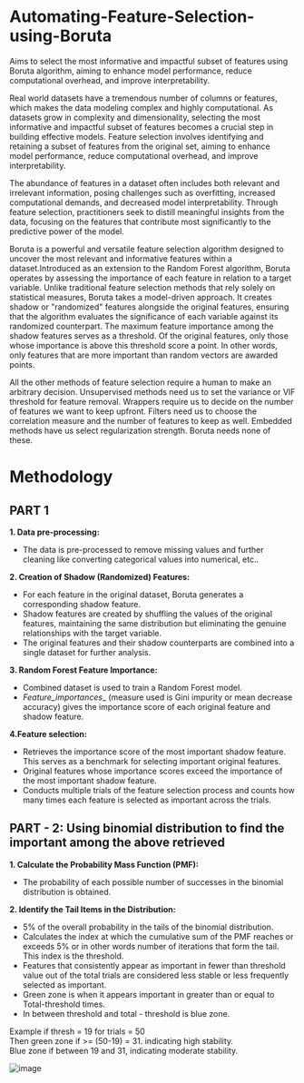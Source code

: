 # Automating-Feature-Selection-using-Boruta
Aims to select the most informative and impactful subset of features using Boruta algorithm, aiming to enhance model performance, reduce computational overhead, and improve interpretability.    

Real world datasets have a tremendous number of columns or features, which makes the data modeling complex and highly computational. As datasets grow in complexity and dimensionality, selecting the most informative and impactful subset of features becomes a crucial step in building effective models. Feature selection involves identifying and retaining a subset of features from the original set, aiming to enhance model performance, reduce computational overhead, and improve interpretability.  

The abundance of features in a dataset often includes both relevant and irrelevant information, posing challenges such as overfitting, increased computational demands, and decreased model interpretability. Through feature selection, practitioners seek to distill meaningful insights from the data, focusing on the features that contribute most significantly to the predictive power of the model.  

Boruta is a powerful and versatile feature selection algorithm designed to uncover the most relevant and informative features within a dataset.Introduced as an extension to the Random Forest algorithm, Boruta operates by assessing the importance of each feature in relation to a target variable. Unlike traditional feature selection methods that rely solely on statistical measures, Boruta takes a model-driven approach. It creates shadow or "randomized" features alongside the original features, ensuring that the algorithm evaluates the significance of each variable against its randomized counterpart. The maximum feature importance among the shadow features serves as a threshold. Of the original features, only those whose importance is above this threshold score a point. In other words, only features that are more important than random vectors are awarded points.   

All the other methods of feature selection require a human to make an arbitrary decision. Unsupervised methods need us to set the variance or VIF threshold for feature removal. Wrappers require us to decide on the number of features we want to keep upfront. Filters need us to choose the correlation measure and the number of features to keep as well. Embedded methods have us select regularization strength. Boruta needs none of these.  

# Methodology 
## PART 1
**1. Data  pre-processing:**  
* The data is pre-processed to remove missing values and further cleaning like converting categorical values into numerical, etc..
  
**2. Creation of Shadow (Randomized) Features:**   
* For each feature in the original dataset, Boruta generates a corresponding shadow feature.  
* Shadow features are created by shuffling the values of the original features, maintaining the same distribution but eliminating the genuine relationships with the target variable.    
* The original features and their shadow counterparts are combined into a single dataset for further analysis.
  
**3. Random Forest Feature Importance:**  
* Combined dataset is used to train a Random Forest model.  
* _Feature_importances__ (measure used is Gini impurity or mean decrease accuracy) gives the importance score of each original feature and shadow feature.
  
**4.Feature selection:**  
* Retrieves the importance score of the most important shadow feature. This serves as a benchmark for selecting important original features.  
* Original features whose importance scores exceed the importance of the most important shadow feature.    
* Conducts multiple trials of the feature selection process and counts how many times each feature is selected as important across the trials.  

## PART - 2: Using binomial distribution to find the important among the above retrieved

**1. Calculate the Probability Mass Function (PMF):**
* The probability of each possible number of successes in the binomial distribution is obtained.
  
**2. Identify the Tail Items in the Distribution:**
* 5% of the overall probability in the tails of the binomial distribution.  
* Calculates the index at which the cumulative sum of the PMF reaches or exceeds 5% or in other words number of iterations that form the tail. This index is the threshold.  
* Features that consistently appear as important in fewer than threshold value out of the total trials are considered less stable or less frequently selected as important.  
* Green zone is when it appears important in greater than or equal to Total-threshold times.  
* In between threshold and total - threshold is blue zone.  
  
Example if thresh = 19 for trials = 50  
Then green zone if >= (50-19) = 31. indicating high stability.  
Blue zone if between 19 and 31, indicating moderate stability.  

![image](https://github.com/emilykurian/Automating-Feature-Selection-using-Boruta/assets/49084104/a48119d1-23d4-437e-8475-e268e44a18e7)



